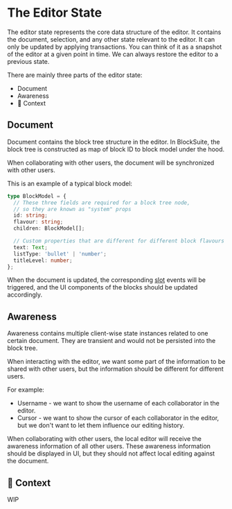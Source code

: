 # The Editor State

The editor state represents the core data structure of the editor. It contains the document, selection, and any other state relevant to the editor. It can only be updated by applying transactions. You can think of it as a snapshot of the editor at a given point in time. We can always restore the editor to a previous state.

There are mainly three parts of the editor state:

- Document
- Awareness
- 🚧 Context

## Document

Document contains the block tree structure in the editor. In BlockSuite, the block tree is constructed as map of block ID to block model under the hood.

When collaborating with other users, the document will be synchronized with other users.

This is an example of a typical block model:

```ts
type BlockModel = {
  // These three fields are required for a block tree node,
  // so they are known as "system" props
  id: string;
  flavour: string;
  children: BlockModel[];

  // Custom properties that are different for different block flavours
  text: Text;
  listType: 'bullet' | 'number';
  titleLevel: number;
};
```

When the document is updated, the corresponding [slot](./handling-events#using-slots) events will be triggered, and the UI components of the blocks should be updated accordingly.

## Awareness

Awareness contains multiple client-wise state instances related to one certain document. They are transient and would not be persisted into the block tree.

When interacting with the editor, we want some part of the information to be shared with other users, but the information should be different for different users.

For example:

- Username - we want to show the username of each collaborator in the editor.
- Cursor - we want to show the cursor of each collaborator in the editor, but we don't want to let them influence our editing history.

When collaborating with other users, the local editor will receive the awareness information of all other users. These awareness information should be displayed in UI, but they should not affect local editing against the document.

## 🚧 Context

WIP
